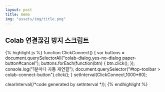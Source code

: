 ```yaml
---
layout: post
title: memo
img: "assets/img/title.png"
---
```


## Colab 연결끊김 방지 스크립트

{% highlight js %}
function ClickConnect() { 
    var buttons = document.querySelectorAll("colab-dialog.yes-no-dialog paper-button#cancel"); 
    buttons.forEach(function(btn) { btn.click(); }); 
    console.log("1분마다 자동 재연결"); 
    document.querySelector("#top-toolbar > colab-connect-button").click(); 
    } 
setInterval(ClickConnect,1000*60);

clearInterval(/*code generated by setInterval */);
{% endhighlight %}